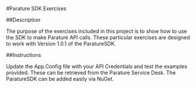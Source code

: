 ﻿#Parature SDK Exercises

##Description

The purpose of the exercises included in this project is to show how to use the SDK to make Parature API calls. These particular exercises are designed to work with Version 1.0.1 of the ParatureSDK.

##Instructions

Update the App.Config file with your API Credentials and test the examples provided. These can be retrieved from the Parature Service Desk. The ParatureSDK can be added easily via NuGet.
